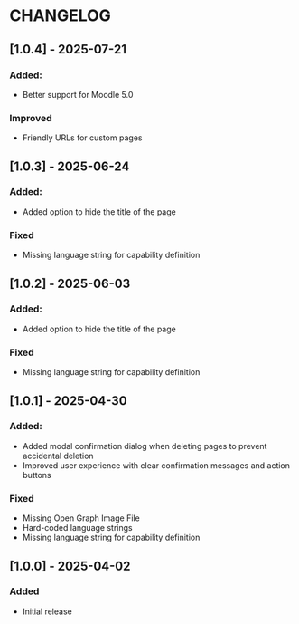 # CHANGELOG

## [1.0.4] - 2025-07-21
### Added:
 - Better support for Moodle 5.0

### Improved
- Friendly URLs for custom pages

## [1.0.3] - 2025-06-24
### Added:
 - Added option to hide the title of the page

### Fixed
- Missing language string for capability definition

## [1.0.2] - 2025-06-03
### Added:
 - Added option to hide the title of the page

### Fixed
- Missing language string for capability definition

## [1.0.1] - 2025-04-30
### Added:
 - Added modal confirmation dialog when deleting pages to prevent accidental deletion
 - Improved user experience with clear confirmation messages and action buttons
 
### Fixed
- Missing Open Graph Image File
- Hard-coded language strings
- Missing language string for capability definition

## [1.0.0] - 2025-04-02
### Added
- Initial release